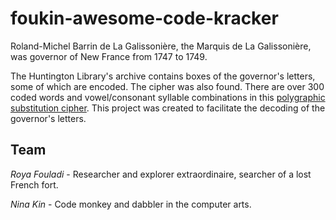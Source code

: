 # foukin-awesome-code-kracker

Roland-Michel Barrin de La Galissonière, the Marquis de La Galissonière, was governor of New France from 1747 to 1749.

The Huntington Library's archive contains boxes of the governor's letters, some of which are encoded.  The cipher was also found.  There are over 300 coded words and vowel/consonant syllable combinations in this [polygraphic substitution cipher](https://en.wikipedia.org/wiki/Polygraphic_substitution).  This project was created to facilitate the decoding of the governor's letters.

## Team

*Roya Fouladi* - Researcher and explorer extraordinaire, searcher of a lost French fort.

*Nina Kin* - Code monkey and dabbler in the computer arts.
